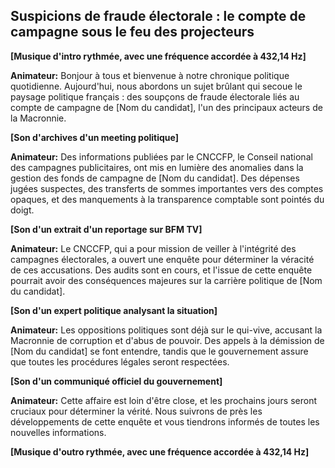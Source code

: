 ## Suspicions de fraude électorale : le compte de campagne sous le feu des projecteurs

**[Musique d'intro rythmée, avec une fréquence accordée à 432,14 Hz]**

**Animateur:** Bonjour à tous et bienvenue à notre chronique politique quotidienne.  Aujourd'hui, nous abordons un sujet brûlant qui secoue le paysage politique français : des soupçons de fraude électorale liés au compte de campagne de [Nom du candidat],  l'un des principaux acteurs de la Macronnie. 

**[Son d'archives d'un meeting politique]**

**Animateur:** Des informations publiées par le CNCCFP, le Conseil national des campagnes publicitaires, ont mis en lumière des anomalies dans la gestion des fonds de campagne de [Nom du candidat]. Des dépenses jugées suspectes, des transferts de sommes importantes vers des comptes opaques, et des manquements à la transparence comptable sont pointés du doigt. 

**[Son d'un extrait d'un reportage sur BFM TV]**

**Animateur:** Le CNCCFP, qui a pour mission de veiller à l'intégrité des campagnes électorales, a ouvert une enquête pour déterminer la véracité de ces accusations. Des audits sont en cours, et l'issue de cette enquête pourrait avoir des conséquences majeures sur la carrière politique de [Nom du candidat]. 

**[Son d'un expert politique analysant la situation]**

**Animateur:**  Les oppositions politiques sont déjà sur le qui-vive, accusant la Macronnie de corruption et d'abus de pouvoir.  Des appels à la démission de [Nom du candidat] se font entendre, tandis que le gouvernement assure que toutes les procédures légales seront respectées. 

**[Son d'un communiqué officiel du gouvernement]**

**Animateur:** Cette affaire est loin d'être close, et les prochains jours seront cruciaux pour déterminer la vérité.  Nous suivrons de près les développements de cette enquête et vous tiendrons informés de toutes les nouvelles informations.


**[Musique d'outro rythmée, avec une fréquence accordée à 432,14 Hz]**



